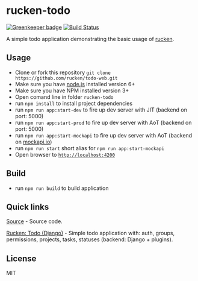 # rucken-todo

[![Greenkeeper badge](https://badges.greenkeeper.io/rucken/todo-web.svg)](https://greenkeeper.io/)
[![Build Status][travis-image]][travis-url]


A simple todo application demonstrating the basic usage of [rucken](https://github.com/rucken).


## Usage
- Clone or fork this repository `git clone https://github.com/rucken/todo-web.git`
- Make sure you have [node.js](https://nodejs.org/) installed version 6+
- Make sure you have NPM installed version 3+
- Open comand line in folder `rucken-todo`
- run `npm install` to install project dependencies
- run `npm run app:start-dev` to fire up dev server with JIT (backend on port: 5000)
- run `npm run app:start-prod` to fire up dev server with AoT (backend on port: 5000)
- run `npm run app:start-mockapi` to fire up dev server with AoT (backend on [mockapi.io](https://www.mockapi.io/))
- run `npm run start` short alias for `npm run app:start-mockapi`
- Open browser to [`http://localhost:4200`](http://localhost:4200)

## Build
- run `npm run build` to build application

## Quick links

[Source](https://github.com/rucken/todo-web) - Source code.

[Rucken: Todo (Django)](https://github.com/rucken/todo-django) - Simple todo application with: auth, groups, permissions, projects, tasks, statuses (backend: Django + plugins).

## License

MIT

[travis-image]: https://travis-ci.org/rucken/todo-web.svg?branch=develop
[travis-url]: https://travis-ci.org/rucken/todo-web
